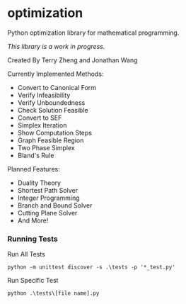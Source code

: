 # optimization
Python optimization library for mathematical programming.

*This library is a work in progress.*

Created By Terry Zheng and Jonathan Wang

Currently Implemented Methods:
* Convert to Canonical Form
* Verify Infeasibility
* Verify Unboundedness
* Check Solution Feasible
* Convert to SEF
* Simplex Iteration
* Show Computation Steps
* Graph Feasible Region
* Two Phase Simplex
* Bland's Rule

Planned Features:
* Duality Theory
* Shortest Path Solver
* Integer Programming
* Branch and Bound Solver
* Cutting Plane Solver
* And More!

### Running Tests

Run All Tests

`python -m unittest discover -s .\tests -p '*_test.py'`

Run Specific Test

`python .\tests\[file name].py`
